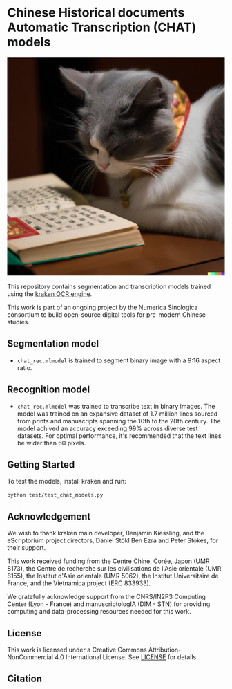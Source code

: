 # Chinese Historical documents Automatic Transcription (CHAT) models

![Reading Cat](./assets/reading_cat.png)

<!-- [![DOI](https://zenodo.org/badge/DOI/10.5281/zenodo.7539324.svg)](https://doi.org/10.5281/zenodo.7539324) -->

This repository contains segmentation and transcription models trained using the [kraken OCR engine](https://github.com/mittagessen/kraken). 

This work is part of an ongoing project by the Numerica Sinologica consortium to build open-source digital tools for pre-modern Chinese studies.

## Segmentation model

- `chat_rec.mlmodel` is trained to segment binary image with a 9:16 aspect ratio.

## Recognition model

- `chat_rec.mlmodel` was trained to transcribe text in binary images. The model was trained on an expansive dataset of 1.7 million lines sourced from prints and manuscripts spanning the 10th to the 20th century. The model achived an accuracy exceeding 99% across diverse test datasets. For optimal performance, it's recommended that the text lines be wider than 60 pixels.

## Getting Started

To test the models, install kraken and run:

`python test/test_chat_models.py`

## Acknowledgement

We wish to thank kraken main developer, Benjamin Kiessling, and the eScriptorium project directors, Daniel Stökl Ben Ezra and Peter Stokes, for their support.

This work received funding from the Centre Chine, Corée, Japon (UMR 8173), the Centre de recherche sur les civilisations de l'Asie orientale (UMR 8155), the Institut d'Asie orientale (UMR 5062), the Institut Universitaire de France, and the Vietnamica project (ERC 833933).

We gratefully acknowledge support from the CNRS/IN2P3 Computing Center (Lyon - France) and manuscriptologIA (DIM - STN) for providing computing and data-processing resources needed for this work.

## License

This work is licensed under a Creative Commons Attribution-NonCommercial 4.0 International License. See [LICENSE](./LICENCE) for details.

## Citation

<!-- ```
@software{colin_brisson_2023_7539324,
  author       = {Colin Brisson and
                  Frédéric Constant and
                  Bui Marc},
  title        = {{colibrisson/numerica\_sinologica\_siku\_htr\_models: 
                   First release}},
  month        = jan,
  year         = 2023,
  publisher    = {Zenodo},
  version      = {v0.0.1},
  doi          = {10.5281/zenodo.7539324},
  url          = {https://doi.org/10.5281/zenodo.7539324}
}
``` -->
